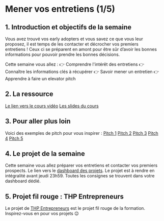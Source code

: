 # Mener vos entretiens (1/5)

## 1. Introduction et objectifs de la semaine
Vous avez trouvé vos early adopters et vous savez ce que vous leur proposez, il est temps de les contacter et décrocher vos premiers entretiens !
Ceux ci se préparent en amont pour être sûr d’avoir les bonnes informations pour pouvoir prendre les bonnes décisions.

Cette semaine vous allez :
👉 Comprendre l'intérêt des entretiens
👉 Connaître les informations clés à récupérer
👉 Savoir mener un entretien
👉 Apprendre à faire un elevator pitch

## 2. La ressource
[Le lien vers le cours vidéo](https://youtu.be/wJ_V2mXtPoc)
[Les slides du cours](https://docs.google.com/presentation/d/1kz_RlB1JjLq78KTOAcm7yPmdqj4OysTj52oc6Zu-IvM/edit#slide=id.gf902315b58_1_530)

## 3. Pour aller plus loin
Voici des exemples de pitch pour vous inspirer : 
[Pitch 1](https://youtu.be/uyxfERV5ttY)
[Pitch 2](https://youtu.be/q_eUUqMIvnQ)
[Pitch 3](https://youtu.be/2gmX1DP5yO8)
[Pitch 4](https://youtu.be/XpP-j_xXWcI)
[Pitch 5](https://youtu.be/pmCAZRKhNH0)

## 4. Le projet de la semaine
Cette semaine vous allez préparer vos entretiens et contacter vos premiers prospects.
Le lien vers le [dashboard des projets](https://thp-entrepreneurs.notion.site/PROMO-2-e8bef48d6ad546d1928b32934c4cdfb4).
Le projet est à rendre en intégralité avant jeudi 23h59.
Toutes les consignes se trouvent dans votre dashboard dédié.


## 5. Projet fil rouge : THP Entrepreneurs
Le projet de [THP Entrepreneurs](https://thp-entrepreneurs.notion.site/THP-Entrepreneurs-524cdaa6743742278c3e52067dc3b513) est le projet fil rouge de la formation. 
Inspirez-vous en pour vos projets 😉